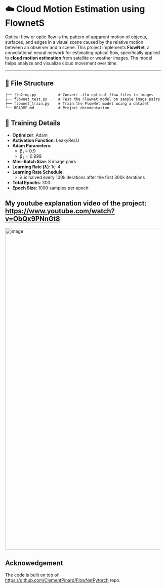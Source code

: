 # ☁️ Cloud Motion Estimation using FlownetS
Optical flow or optic flow is the pattern of apparent motion of objects, surfaces, and edges in a visual scene caused by the relative motion between an observer and a scene.
This project implements **FlowNet**, a convolutional neural network for estimating optical flow, specifically applied to **cloud motion estimation** from satellite or weather images. The model helps analyze and visualize cloud movement over time.

---

## 📁 File Structure

```
├── flo2img.py          # Convert .flo optical flow files to images
├── flownet_test.py     # Test the FlowNet model on sample image pairs
├── flownet_train.py    # Train the FlowNet model using a dataset
└── README.md           # Project documentation
```

## 🔧 Training Details

- **Optimizer**: Adam  
- **Activation Function**: LeakyReLU  
- **Adam Parameters**:  
  - β₁ = 0.9  
  - β₂ = 0.999  
- **Mini-Batch Size**: 8 image pairs  
- **Learning Rate (λ)**: 1e-4  
- **Learning Rate Schedule**:  
  - λ is halved every 100k iterations after the first 300k iterations  
- **Total Epochs**: 300  
- **Epoch Size**: 1000 samples per epoch  


## My youtube explanation video of the project: https://www.youtube.com/watch?v=ObQx9PNnGt8

<img width="1873" height="1038" alt="image" src="https://github.com/user-attachments/assets/db121473-b056-4acf-8631-bc71499b807b" />

## Acknowedgement
The code is built on top of https://github.com/ClementPinard/FlowNetPytorch repo.
